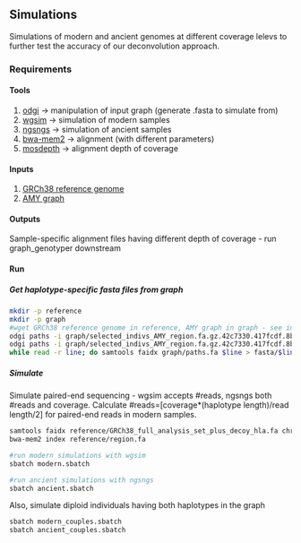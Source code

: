 ## Simulations

Simulations of modern and ancient genomes at different coverage lelevs to further test the accuracy of our deconvolution approach.

### Requirements

#### Tools

1. [odgi](https://github.com/pangenome/odgi) -> manipulation of input graph (generate .fasta to simulate from)
2. [wgsim](https://github.com/lh3/wgsim) -> simulation of modern samples
3. [ngsngs](https://github.com/RAHenriksen/NGSNGS) -> simulation of ancient samples
4. [bwa-mem2](https://github.com/bwa-mem2/bwa-mem2) -> alignment (with different parameters)
5. [mosdepth](https://github.com/brentp/mosdepth) -> alignment depth of coverage

#### Inputs

1. [GRCh38 reference genome](ftp://ftp.1000genomes.ebi.ac.uk/vol1/ftp/technical/reference/GRCh38_reference_genome/GRCh38_full_analysis_set_plus_decoy_hla.fa)
2. [AMY graph](https://raw.githubusercontent.com/sudmantlab/amylase_diversity_project/main/pangenome/pggb/20231102_graph/selected_indivs_AMY_region.fa.gz.42c7330.417fcdf.8bc4b72.smooth.final.gfa)

#### Outputs

Sample-specific alignment files having different depth of coverage - run graph_genotyper downstream

#### Run

##### Get haplotype-specific fasta files from graph

```bash
mkdir -p reference
mkdir -p graph
#wget GRCh38 reference genome in reference, AMY graph in graph - see inputs
odgi paths -i graph/selected_indivs_AMY_region.fa.gz.42c7330.417fcdf.8bc4b72.smooth.final.gfa -L > graph/paths.txt
odgi paths -i graph/selected_indivs_AMY_region.fa.gz.42c7330.417fcdf.8bc4b72.smooth.final.gfa -f > graph/paths.fa
while read -r line; do samtools faidx graph/paths.fa $line > fasta/$line.fa && samtools faidx fasta/$line.fa; done < graph/paths.txt  
```

##### Simulate

Simulate paired-end sequencing - wgsim accepts #reads, ngsngs both #reads and coverage.
Calculate #reads=[coverage*(haplotype length)/read length/2] for paired-end reads in modern samples.

```bash
samtools faidx reference/GRCh38_full_analysis_set_plus_decoy_hla.fa chr1:103456064-103863972 > reference/region.fa
bwa-mem2 index reference/region.fa

#run modern simulations with wgsim
sbatch modern.sbatch

#run ancient simulations with ngsngs
sbatch ancient.sbatch
```

Also, simulate diploid individuals having both haplotypes in the graph

```bash
sbatch modern_couples.sbatch
sbatch ancient_couples.sbatch
```

